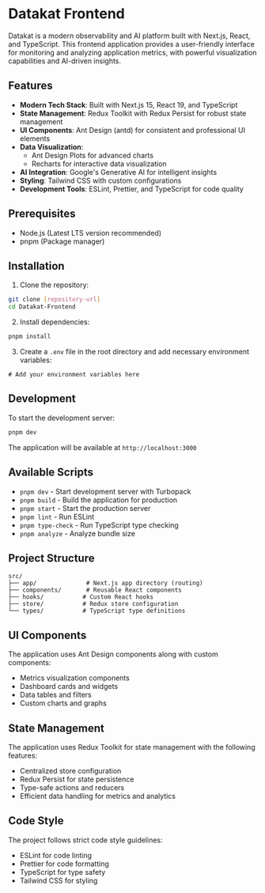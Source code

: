 # Datakat Frontend

Datakat is a modern observability and AI platform built with Next.js, React, and TypeScript. This frontend application provides a user-friendly interface for monitoring and analyzing application metrics, with powerful visualization capabilities and AI-driven insights.

## Features

- **Modern Tech Stack**: Built with Next.js 15, React 19, and TypeScript
- **State Management**: Redux Toolkit with Redux Persist for robust state management
- **UI Components**: Ant Design (antd) for consistent and professional UI elements
- **Data Visualization**:
  - Ant Design Plots for advanced charts
  - Recharts for interactive data visualization
- **AI Integration**: Google's Generative AI for intelligent insights
- **Styling**: Tailwind CSS with custom configurations
- **Development Tools**: ESLint, Prettier, and TypeScript for code quality

## Prerequisites

- Node.js (Latest LTS version recommended)
- pnpm (Package manager)

## Installation

1. Clone the repository:

```bash
git clone [repository-url]
cd Datakat-Frontend
```

2. Install dependencies:

```bash
pnpm install
```

3. Create a `.env` file in the root directory and add necessary environment variables:

```env
# Add your environment variables here
```

## Development

To start the development server:

```bash
pnpm dev
```

The application will be available at `http://localhost:3000`

## Available Scripts

- `pnpm dev` - Start development server with Turbopack
- `pnpm build` - Build the application for production
- `pnpm start` - Start the production server
- `pnpm lint` - Run ESLint
- `pnpm type-check` - Run TypeScript type checking
- `pnpm analyze` - Analyze bundle size

## Project Structure

```
src/
├── app/              # Next.js app directory (routing)
├── components/       # Reusable React components
├── hooks/           # Custom React hooks
├── store/           # Redux store configuration
└── types/           # TypeScript type definitions
```

## UI Components

The application uses Ant Design components along with custom components:

- Metrics visualization components
- Dashboard cards and widgets
- Data tables and filters
- Custom charts and graphs

## State Management

The application uses Redux Toolkit for state management with the following features:

- Centralized store configuration
- Redux Persist for state persistence
- Type-safe actions and reducers
- Efficient data handling for metrics and analytics

## Code Style

The project follows strict code style guidelines:

- ESLint for code linting
- Prettier for code formatting
- TypeScript for type safety
- Tailwind CSS for styling
